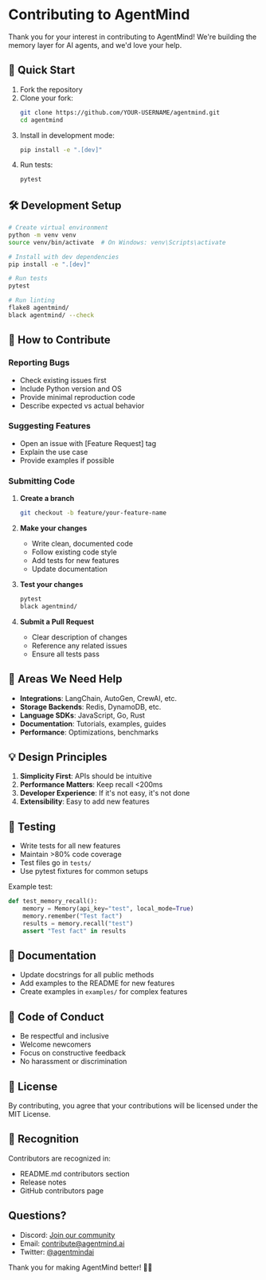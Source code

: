 # Contributing to AgentMind

Thank you for your interest in contributing to AgentMind! We're building the memory layer for AI agents, and we'd love your help.

## 🚀 Quick Start

1. Fork the repository
2. Clone your fork:
   ```bash
   git clone https://github.com/YOUR-USERNAME/agentmind.git
   cd agentmind
   ```
3. Install in development mode:
   ```bash
   pip install -e ".[dev]"
   ```
4. Run tests:
   ```bash
   pytest
   ```

## 🛠️ Development Setup

```bash
# Create virtual environment
python -m venv venv
source venv/bin/activate  # On Windows: venv\Scripts\activate

# Install with dev dependencies
pip install -e ".[dev]"

# Run tests
pytest

# Run linting
flake8 agentmind/
black agentmind/ --check
```

## 📝 How to Contribute

### Reporting Bugs
- Check existing issues first
- Include Python version and OS
- Provide minimal reproduction code
- Describe expected vs actual behavior

### Suggesting Features
- Open an issue with [Feature Request] tag
- Explain the use case
- Provide examples if possible

### Submitting Code

1. **Create a branch**
   ```bash
   git checkout -b feature/your-feature-name
   ```

2. **Make your changes**
   - Write clean, documented code
   - Follow existing code style
   - Add tests for new features
   - Update documentation

3. **Test your changes**
   ```bash
   pytest
   black agentmind/
   ```

4. **Submit a Pull Request**
   - Clear description of changes
   - Reference any related issues
   - Ensure all tests pass

## 🎯 Areas We Need Help

- **Integrations**: LangChain, AutoGen, CrewAI, etc.
- **Storage Backends**: Redis, DynamoDB, etc.
- **Language SDKs**: JavaScript, Go, Rust
- **Documentation**: Tutorials, examples, guides
- **Performance**: Optimizations, benchmarks

## 💡 Design Principles

1. **Simplicity First**: APIs should be intuitive
2. **Performance Matters**: Keep recall <200ms
3. **Developer Experience**: If it's not easy, it's not done
4. **Extensibility**: Easy to add new features

## 🧪 Testing

- Write tests for all new features
- Maintain >80% code coverage
- Test files go in `tests/`
- Use pytest fixtures for common setups

Example test:
```python
def test_memory_recall():
    memory = Memory(api_key="test", local_mode=True)
    memory.remember("Test fact")
    results = memory.recall("test")
    assert "Test fact" in results
```

## 📖 Documentation

- Update docstrings for all public methods
- Add examples to the README for new features
- Create examples in `examples/` for complex features

## 🤝 Code of Conduct

- Be respectful and inclusive
- Welcome newcomers
- Focus on constructive feedback
- No harassment or discrimination

## 📄 License

By contributing, you agree that your contributions will be licensed under the MIT License.

## 🎉 Recognition

Contributors are recognized in:
- README.md contributors section
- Release notes
- GitHub contributors page

## Questions?

- Discord: [Join our community](https://discord.gg/agentmind)
- Email: contribute@agentmind.ai
- Twitter: [@agentmindai](https://twitter.com/agentmindai)

Thank you for making AgentMind better! 🧠✨
